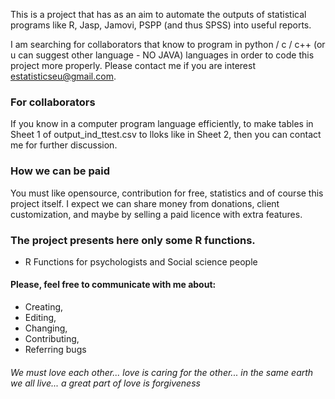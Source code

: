 This is a project that has as an aim to automate the outputs of statistical programs like R, Jasp, Jamovi, PSPP (and thus SPSS) into useful reports. 

I am searching for collaborators that know to program in python / c / c++ (or u can suggest other language - NO JAVA) languages in order to code this project more properly. Please contact me if you are interest estatisticseu@gmail.com.

### For collaborators
If you know in a computer program language efficiently, to make tables in Sheet 1 of output_ind_ttest.csv to lloks like in Sheet 2, then you can contact me for further discussion. 

### How we can be paid
You must like opensource, contribution for free, statistics and of course this project itself. 
I expect we can share money from donations, client customization, and maybe by selling a paid licence with extra features. 


### The project presents here only some R functions.
* R Functions for psychologists and Social science people

#### Please, feel free to communicate with me about:
* Creating, 
* Editing, 
* Changing, 
* Contributing, 
* Referring bugs 

 ###### We must love each other... love is caring for the other... in the same earth we all live... a great part of love is forgiveness
